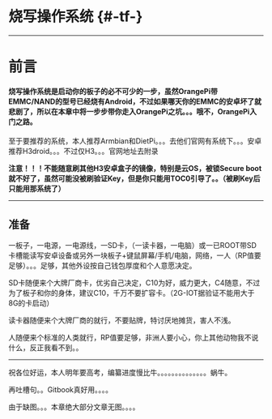 # 烧写操作系统 {#-tf-}

---

# 前言

#### 烧写操作系统是启动你的板子的必不可少的一步，虽然OrangePi带EMMC/NAND的型号已经烧有Android，不过如果哪天你的EMMC的安卓坏了就悲剧了，所以在本章中将一步步带你走入OrangePi之坑。。。哦不，OrangePi入门之路。

至于要推荐的系统，本人推荐Armbian和DietPi。。。去他们官网有系统下。。。安卓推荐H3droid。。。不过仅H3。。。官网地址去附录

**注意！！！不能随意刷其他H3安卓盒子的镜像，特别是云OS，被锁Secure boot就不好了，虽然可能没被刷验证Key，但是你只能用TOC0引导了。。（被刷Key后只能用那系统了）**

---

## 准备

一板子，一电源，一电源线，一SD卡，（一读卡器，一电脑）或一已ROOT带SD卡槽能读写安卓设备或另外一块板子+键鼠屏幕/手机/电脑，网络，一人（RP值要足够）。。。足够，其他外设按自己钱包厚度和个人意愿决定。

SD卡随便来个大牌厂商卡，优劣自己决定，C10为好，威力更大，C4随意，不过为了板子和你的身体，建议C10，千万不要扩容卡。（2G-IOT据验证不能用大于8G的卡启动）

读卡器随便来个大牌厂商的就行，不要贴牌，特讨厌地摊货，害人不浅。

人随便来个标准的人类就行，RP值要足够，非洲人要小心，你上其他动物我不说什么，反正我看不到。。

---

祝各位好运，本人明年要高考，编纂进度慢比牛。。。。。。。。。。。。。。蜗牛。

再吐槽句。。Gitbook真好用。。。。

由于缺图。。。本章绝大部分文章无图。。。。

